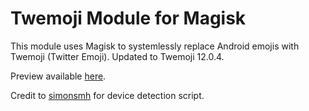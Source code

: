 # Twemoji Module for Magisk

This module uses Magisk to systemlessly replace Android emojis with Twemoji (Twitter Emoji). Updated to Twemoji 12.0.4.

Preview available [here](https://emojipedia.org/twitter/).

Credit to [simonsmh](https://github.com/simonsmh) for device detection script.